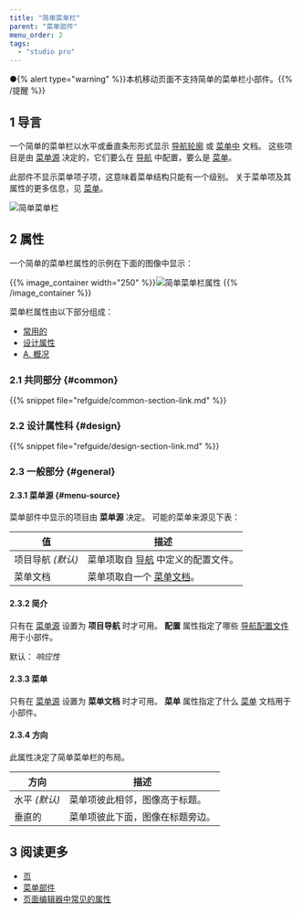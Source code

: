 ```yaml
---
title: "简单菜单栏"
parent: "菜单部件"
menu_order: 2
tags:
  - "studio pro"
---
```


●{% alert type="warning" %}}本机移动页面不支持简单的菜单栏小部件。{{% /提醒 %}}

## 1 导言

一个简单的菜单栏以水平或垂直条形形式显示 [导航轮廓](navigation#profiles) 或 [菜单中](menu) 文档。 这些项目是由 [菜单源](#menu-source) 决定的，它们要么在 [导航](navigation) 中配置，要么是 [菜单](menu)。

此部件不显示菜单项子项，这意味着菜单结构只能有一个级别。 关于菜单项及其属性的更多信息，见 [菜单](menu)。

![简单菜单栏](attachments/menu-widgets/simple-menu-bar.png)

## 2 属性

一个简单的菜单栏属性的示例在下面的图像中显示：

{{% image_container width="250" %}}![简单菜单栏属性](attachments/menu-widgets/simple-menu-bar-properties.png)
{{% /image_container %}}

菜单栏属性由以下部分组成：

* [常用的](#common)
* [设计属性](#design)
* [A. 概况](#general)

### 2.1 共同部分 {#common}

{{% snippet file="refguide/common-section-link.md" %}}

### 2.2 设计属性科 {#design}

{{% snippet file="refguide/design-section-link.md" %}}

### 2.3 一般部分 {#general}

#### 2.3.1 菜单源 {#menu-source}

菜单部件中显示的项目由 **菜单源** 决定。 可能的菜单来源见下表：

| 值            | 描述                               |
| ------------ | -------------------------------- |
| 项目导航  *(默认)* | 菜单项取自 [导航](navigation) 中定义的配置文件。 |
| 菜单文档         | 菜单项取自一个 [菜单文档](menu)。            |

#### 2.3.2 简介

只有在 [菜单源](#menu-source) 设置为 **项目导航** 时才可用。 **配置** 属性指定了哪些 [导航配置文件](navigation#profiles) 用于小部件。

默认： *响应性*

#### 2.3.3 菜单

只有在 [菜单源](#menu-source) 设置为 **菜单文档** 时才可用。 **菜单** 属性指定了什么 [菜单](menu) 文档用于小部件。

#### 2.3.4 方向

此属性决定了简单菜单栏的布局。

| 方向         | 描述               |
| ---------- | ---------------- |
| 水平  *(默认)* | 菜单项彼此相邻，图像高于标题。  |
| 垂直的        | 菜单项彼此下面，图像在标题旁边。 |

## 3 阅读更多

* [页](page)
* [菜单部件](菜单部件)
* [页面编辑器中常见的属性](common-widget-properties)
